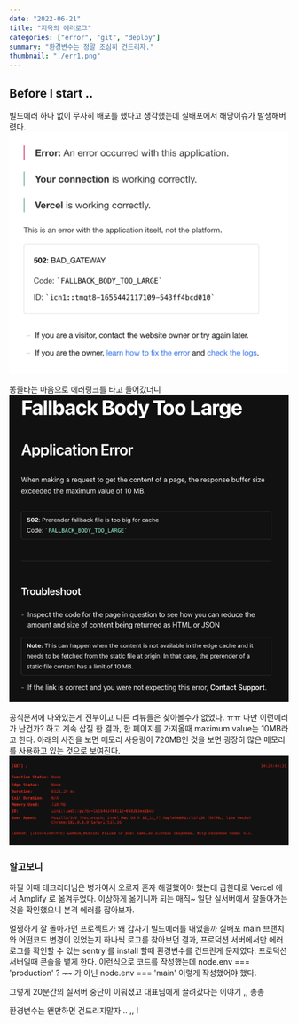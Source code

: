 ```yaml
---
date: "2022-06-21"
title: "지옥의 에러로그"
categories: ["error", "git", "deploy"]
summary: "환경변수는 정말 조심히 건드리자."
thumbnail: "./err1.png"
---
```


## Before I start ..

빌드에러 하나 없이 무사히 배포를 했다고 생각했는데 실배포에서 해당이슈가 발생해버렸다.<br/>
<img src="./err1.png" alt="error-issue">

똥줄타는 마음으로 에러링크를 타고 들어갔더니
<br/>
<img src="./err2.png" alt="error-issue">
<br/>

공식문서에 나와있는게 전부이고 다른 리뷰들은 찾아볼수가 없었다. ㅠㅠ 나만 이런에러가 난건가? 하고 계속 삽질 한 결과,
한 페이지를 가져올때 maximum value는 10MB라고 한다.
아래의 사진을 보면 메모리 사용량이 720MB인 것을 보면 굉장히 많은 메모리를 사용하고 있는 것으로 보여진다.
<img src="./err3.png" alt="error-issue">

### 알고보니

하필 이때 테크리더님은 병가여서 오로지 혼자 해결했어야 했는데 급한대로 Vercel 에서 Amplify 로 옮겨두었다.
이상하게 옮기니까 되는 매직~
일단 실서버에서 잘돌아가는 것을 확인했으니 본격 에러를 잡아보자.

멀쩡하게 잘 돌아가던 프로젝트가 왜 갑자기 빌드에러를 내었을까
실배포 main 브랜치와 어떤코드 변경이 있었는지 하나씩 로그를 찾아보던 결과,
프로덕션 서버에서만 에러로그를 확인할 수 있는 sentry 를 install 할때 환경변수를 건드린게 문제였다.
프로덕션 서버일때 콘솔을 뱉게 한다. 이런식으로 코드를 작성했는데
node.env === 'production' ? ~~
가 아닌
node.env === 'main'
이렇게 작성했어야 했다.

그렇게 20분간의 실서버 중단이 이뤄졌고 대표님에게 끌려갔다는 이야기 ,, 총총

환경변수는 왠만하면 건드리지말자 .. ,, !
